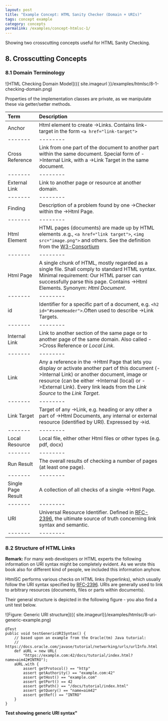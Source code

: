 ```yaml
---
layout: post
title: "Example Concept: HTML Sanity Checker (Domain + URIs)"
tags: concept example 
category: concepts
permalink: /examples/concept-htmlsc-1/
---
```


Showing two crosscutting concepts useful for HTML Sanity Checking.

## 8. Crosscutting Concepts

### 8.1 Domain Terminology 


![HTML Checking Domain Model]({{ site.imageurl }}/examples/htmlsc/8-1-checking-domain.png)

Properties of the implementation classes are private, as we manipulate these via getter/setter methods.


| Term          | Description |
|:-------|:--------|
|Anchor         | Html element to create ->Links. Contains link-target in the form `<a href="link-target">`|
|-------|--------|
|Cross Reference|Link from one part of the document to another part within the same document. Special form of ->Internal Link, with a ->Link Target in the same document.|
|-------|--------|
|External Link  |Link to another page or resource at another domain. |
|-------|--------|
|Finding        |Description of a problem found by one ->Checker within the ->Html Page.|
|-------|--------|
|Html Element   |HTML pages (documents) are made up by HTML elements .e.g., `<a href="link target">`, `<img src="image.png">` and others. See the definition from the <a target="_blank" rel="noopener noreferrer nofollow" href="https://www.w3schools.com/html/html_elements.asp">W3-Consortium</a>|
|-------|--------|
|Html Page      |A single chunk of HTML, mostly regarded as a single file. Shall comply to standard HTML syntax. Minimal requirement: Our HTML parser can successfully parse this page. Contains ->Html Elements. Synonym: _Html Document_.|
|-------|--------|
|id             |Identifier for a specific part of a document, e.g. `<h2 id="#someHeader">`.Often used to describe ->Link Targets.|
|-------|--------|
|Internal Link  |Link to another section of the same page or to another page of the same domain. Also called ->Cross Reference or _Local Link_.|
|-------|--------|
|Link           |Any a reference in the ->Html Page that lets you display or activate another part of this document (->Internal Link) or another document, image or  resource (can be either ->Internal (local) or ->External Link). Every link leads from the _Link Source_ to the _Link Target_.           |
|-------|--------|
|Link Target    |Target of any ->Link, e.g. heading or any other a part of ->Html Documents, any internal or external resource (identified by URI). Expressed by ->id.|  
|-------|--------|
|Local Resource    | Local file, either other Html files or other types (e.g. pdf, docx) |
|-------|--------|
|Run Result        | The overall results of checking a number of pages (at least one page).|
|-------|--------|
|Single Page Result| A collection of all checks of a single ->Html Page.|
|-------|--------|
|URI               | Universal Resource Identifier. Defined in <a target="_blank" rel="noopener noreferrer nofollow" href="https://www.ietf.org/rfc/rfc2396.txt">RFC-2396</a>, the ultimate source of truth concerning link syntax and semantic. |
|-------|--------|


### 8.2 Structure of HTML Links

**Remark:** For many web developers or HTML experts the following information
on URI syntax might be completely evident. As we wrote this book also for
different kind of people, we included this information anyhow.

HtmlSC performs various checks on HTML links (hyperlinks), which usually
follow the URI syntax specified by <a target="_blank" rel="noopener noreferrer nofollow" href="https://www.ietf.org/rfc/rfc2396.txt">RFC-2396</a>. URIs are generally used to link to arbitrary resources (documents, files or parts within documents).

Their general structure is depicted in the following figure - you also find
a unit test below.


![Figure: Generic URI structure]({{ site.imageurl}}/examples/htmlsc/8-uri-generic-example.png)

~~~~
@Test
public void testGenericURISyntax() {
    // based upon an example from the Oracle(tm) Java tutorial:
    // https://docs.oracle.com/javase/tutorial/networking/urls/urlInfo.html
    def aURL = new URL(
        "https://example.com:42/docs/tutorial/index.html?name=aim42#INTRO");
    aURL.with {
        assert getProtocol() == "http"
        assert getAuthority() == "example.com:42"
        assert getHost() == "example.com"
        assert getPort() == 42
        assert getPath() == "/docs/tutorial/index.html"
        assert getQuery() == "name=aim42"
        assert getRef() == "INTRO"
    }
}
~~~~
**Test showing generic URI syntax"**
